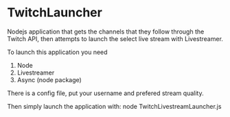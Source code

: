 # TwitchLauncher
Nodejs application that gets the channels that they follow through the Twitch API, then attempts to launch the select live stream with Livestreamer.

To launch this application you need

1. Node
2. Livestreamer
3. Async (node package)

There is a config file, put your username and prefered stream quality.

Then simply launch the application with:
  node TwitchLivestreamLauncher.js

